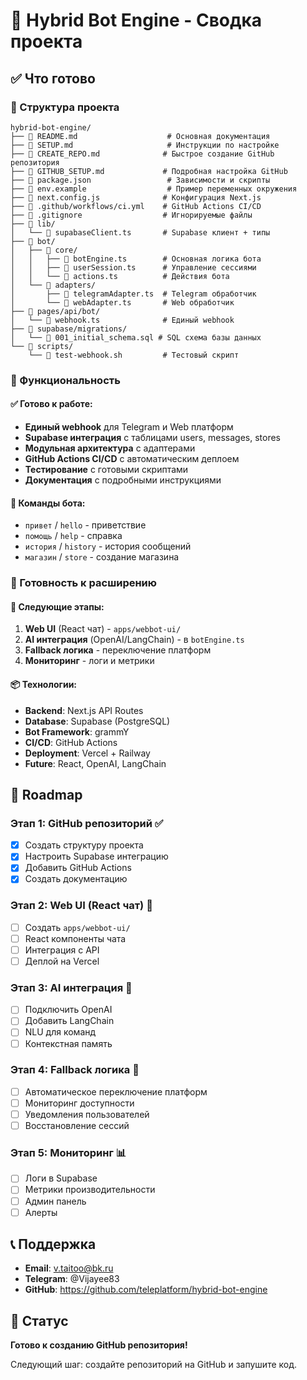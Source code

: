 # 🎯 Hybrid Bot Engine - Сводка проекта

## ✅ Что готово

### 📁 Структура проекта
```
hybrid-bot-engine/
├── 📄 README.md                    # Основная документация
├── 📄 SETUP.md                     # Инструкции по настройке
├── 📄 CREATE_REPO.md              # Быстрое создание GitHub репозитория
├── 📄 GITHUB_SETUP.md             # Подробная настройка GitHub
├── 📄 package.json                 # Зависимости и скрипты
├── 📄 env.example                  # Пример переменных окружения
├── 📄 next.config.js              # Конфигурация Next.js
├── 📄 .github/workflows/ci.yml    # GitHub Actions CI/CD
├── 📄 .gitignore                  # Игнорируемые файлы
├── 📁 lib/
│   └── 📄 supabaseClient.ts       # Supabase клиент + типы
├── 📁 bot/
│   ├── 📁 core/
│   │   ├── 📄 botEngine.ts        # Основная логика бота
│   │   ├── 📄 userSession.ts      # Управление сессиями
│   │   └── 📄 actions.ts          # Действия бота
│   └── 📁 adapters/
│       ├── 📄 telegramAdapter.ts  # Telegram обработчик
│       └── 📄 webAdapter.ts       # Web обработчик
├── 📁 pages/api/bot/
│   └── 📄 webhook.ts              # Единый webhook
├── 📁 supabase/migrations/
│   └── 📄 001_initial_schema.sql # SQL схема базы данных
└── 📁 scripts/
    └── 📄 test-webhook.sh         # Тестовый скрипт
```

### 🔧 Функциональность

#### ✅ Готово к работе:
- **Единый webhook** для Telegram и Web платформ
- **Supabase интеграция** с таблицами users, messages, stores
- **Модульная архитектура** с адаптерами
- **GitHub Actions CI/CD** с автоматическим деплоем
- **Тестирование** с готовыми скриптами
- **Документация** с подробными инструкциями

#### 🎯 Команды бота:
- `привет` / `hello` - приветствие
- `помощь` / `help` - справка
- `история` / `history` - история сообщений
- `магазин` / `store` - создание магазина

### 🚀 Готовность к расширению

#### 🔮 Следующие этапы:
1. **Web UI** (React чат) - `apps/webbot-ui/`
2. **AI интеграция** (OpenAI/LangChain) - в `botEngine.ts`
3. **Fallback логика** - переключение платформ
4. **Мониторинг** - логи и метрики

#### 📦 Технологии:
- **Backend**: Next.js API Routes
- **Database**: Supabase (PostgreSQL)
- **Bot Framework**: grammY
- **CI/CD**: GitHub Actions
- **Deployment**: Vercel + Railway
- **Future**: React, OpenAI, LangChain

## 🎯 Roadmap

### Этап 1: GitHub репозиторий ✅
- [x] Создать структуру проекта
- [x] Настроить Supabase интеграцию
- [x] Добавить GitHub Actions
- [x] Создать документацию

### Этап 2: Web UI (React чат) 🔄
- [ ] Создать `apps/webbot-ui/`
- [ ] React компоненты чата
- [ ] Интеграция с API
- [ ] Деплой на Vercel

### Этап 3: AI интеграция 🧠
- [ ] Подключить OpenAI
- [ ] Добавить LangChain
- [ ] NLU для команд
- [ ] Контекстная память

### Этап 4: Fallback логика 🔄
- [ ] Автоматическое переключение платформ
- [ ] Мониторинг доступности
- [ ] Уведомления пользователей
- [ ] Восстановление сессий

### Этап 5: Мониторинг 📊
- [ ] Логи в Supabase
- [ ] Метрики производительности
- [ ] Админ панель
- [ ] Алерты

## 📞 Поддержка

- **Email**: v.taitoo@bk.ru
- **Telegram**: @Vijayee83
- **GitHub**: https://github.com/teleplatform/hybrid-bot-engine

## 🎉 Статус

**Готово к созданию GitHub репозитория!**

Следующий шаг: создайте репозиторий на GitHub и запушите код. 